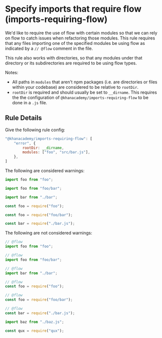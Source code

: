 # Specify imports that require flow (imports-requiring-flow)

We'd like to require the use of flow with certain modules so that we can
rely on flow to catch issues when refactoring those modules.  This rule
requires that any files importing one of the specified modules be using
flow as indicated by a `// @flow` comment in the file.

This rule also works with directories, so that any modules under that directory
or its subdirectories are required to be using flow types.

Notes:
- All paths in `modules` that aren't npm packages (i.e. are directories or files
  within your codebase) are considered to be relative to `rootDir`.
- `rootDir` is required and should usually be set to `__dirname`.  This
  requires the the configuration of `@khanacademy/imports-requiring-flow` to be
  done in a `.js` file.

## Rule Details

Give the following rule config:

```js
"@khanacademy/imports-requiring-flow": [
    "error", {
        rootDir: __dirname,
        modules: ["foo", "src/bar.js"],
    },
]
```

The following are considered warnings:

```js
import foo from "foo";
```

```js
import foo from "foo/bar";
```

```js
import bar from "./bar";
```

```js
const foo = require("foo");
```

```js
const foo = require("foo/bar");
```

```js
const bar = require("./bar.js");
```

The following are not considered warnings:

```js
// @flow
import foo from "foo";
```

```js
// @flow
import foo from "foo/bar";
```

```js
// @flow
import bar from "./bar";
```

```js
// @flow
const foo = require("foo");
```

```js
// @flow
const foo = require("foo/bar");
```

```js
// @flow
const bar = require("./bar.js");
```

```js
import baz from "./baz.js";
```

```js
const qux = require("qux");
```
